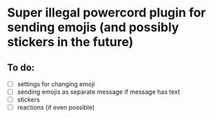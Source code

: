 # Super illegal powercord plugin for sending emojis (and possibly stickers in the future)

## To do:

- [ ] settings for changing emoji
- [ ] sending emojis as separate message if message has text
- [ ] stickers
- [ ] reactions (if even possible)